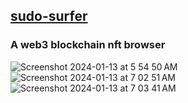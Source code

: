 ## <a href="https://web3.JesseJesse.com">sudo-surfer</a>&nbsp;&nbsp;
### A web3 blockchain nft browser<br>
 ![Screenshot 2024-01-13 at 5 54 50 AM](https://github.com/sudo-self/sudo-surfer/assets/119916323/7f83a973-f5f8-4cd3-ace2-33b153e503f2)
 ![Screenshot 2024-01-13 at 7 02 51 AM](https://github.com/sudo-self/sudo-surfer/assets/119916323/66c0f0bd-33ea-4b36-bf9c-6ded2016617d)
 ![Screenshot 2024-01-13 at 7 03 41 AM](https://github.com/sudo-self/sudo-surfer/assets/119916323/4f5c27a5-ada2-4353-a81e-56849f8f8862)


